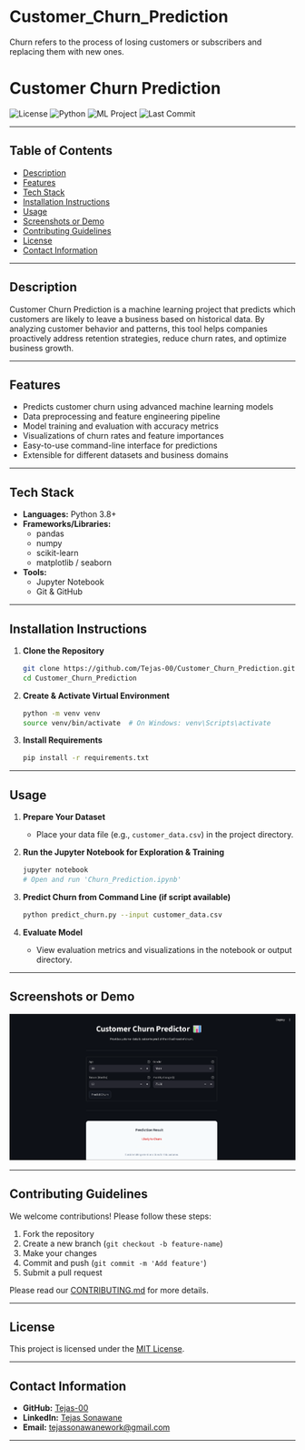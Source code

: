 # Customer_Churn_Prediction

Churn refers to the process of losing customers or subscribers and replacing them with new ones.

# Customer Churn Prediction

![License](https://img.shields.io/github/license/Tejas-00/Customer_Churn_Prediction)
![Python](https://img.shields.io/badge/Python-3.8%2B-blue.svg)
![ML Project](https://img.shields.io/badge/Machine%20Learning-Churn%20Prediction-green)
![Last Commit](https://img.shields.io/github/last-commit/Tejas-00/Customer_Churn_Prediction)

---

## Table of Contents

- [Description](#description)
- [Features](#features)
- [Tech Stack](#tech-stack)
- [Installation Instructions](#installation-instructions)
- [Usage](#usage)
- [Screenshots or Demo](#screenshots-or-demo)
- [Contributing Guidelines](#contributing-guidelines)
- [License](#license)
- [Contact Information](#contact-information)

---

## Description

Customer Churn Prediction is a machine learning project that predicts which customers are likely to leave a business based on historical data. By analyzing customer behavior and patterns, this tool helps companies proactively address retention strategies, reduce churn rates, and optimize business growth.

---

## Features

- Predicts customer churn using advanced machine learning models
- Data preprocessing and feature engineering pipeline
- Model training and evaluation with accuracy metrics
- Visualizations of churn rates and feature importances
- Easy-to-use command-line interface for predictions
- Extensible for different datasets and business domains

---

## Tech Stack

- **Languages:** Python 3.8+
- **Frameworks/Libraries:**
  - pandas
  - numpy
  - scikit-learn
  - matplotlib / seaborn
- **Tools:**
  - Jupyter Notebook
  - Git & GitHub

---

## Installation Instructions

1. **Clone the Repository**

   ```bash
   git clone https://github.com/Tejas-00/Customer_Churn_Prediction.git
   cd Customer_Churn_Prediction
   ```

2. **Create & Activate Virtual Environment**

   ```bash
   python -m venv venv
   source venv/bin/activate  # On Windows: venv\Scripts\activate
   ```

3. **Install Requirements**

   ```bash
   pip install -r requirements.txt
   ```

---

## Usage

1. **Prepare Your Dataset**
   - Place your data file (e.g., `customer_data.csv`) in the project directory.

2. **Run the Jupyter Notebook for Exploration & Training**

   ```bash
   jupyter notebook
   # Open and run 'Churn_Prediction.ipynb'
   ```

3. **Predict Churn from Command Line (if script available)**

   ```bash
   python predict_churn.py --input customer_data.csv
   ```

4. **Evaluate Model**

   - View evaluation metrics and visualizations in the notebook or output directory.

---

## Screenshots or Demo

![alt text](image.png)

---

## Contributing Guidelines

We welcome contributions! Please follow these steps:

1. Fork the repository
2. Create a new branch (`git checkout -b feature-name`)
3. Make your changes
4. Commit and push (`git commit -m 'Add feature'`)
5. Submit a pull request

Please read our [CONTRIBUTING.md](CONTRIBUTING.md) for more details.

---

## License

This project is licensed under the [MIT License](LICENSE).

---

## Contact Information

- **GitHub:** [Tejas-00](https://github.com/Tejas-00)
- **LinkedIn:** [Tejas Sonawane](https://www.linkedin.com/in/link-tejas/)
- **Email:** tejassonawanework@gmail.com

---